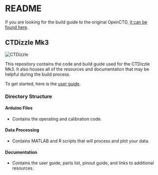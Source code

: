 # README
If you are looking for the build guide to the original OpenCTD, [it can be found here](https://github.com/OceanographyforEveryone/OpenCTD).

## CTDizzle Mk3
![CTDizzle](https://github.com/CTDizzle/CTDizzle/blob/master/Documentation/Images/Finished.jpg)

This repository contains the code and build guide used for the CTDizzle Mk3.
It also houses all of the resources and documentation that may be helpful during the build process.

To get started, here is the [user guide](https://github.com/CTDizzle/CTDizzle/blob/master/Documentation/User_Guide.md).


### Directory Structure

#### Arduino Files
- Contains the operating and calibration code.

#### Data Processing
- Contains MATLAB and R scripts that will process and plot your data.

#### Documentation
- Contains the user guide, parts list, pinout guide, and links to additional resources.
